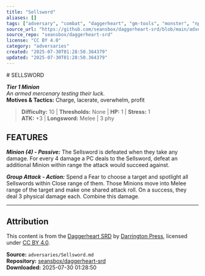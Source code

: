 ```yaml
---
title: "Sellsword"
aliases: []
tags: ["adversary", "combat", "daggerheart", "gm-tools", "monster", "npc", "reference", "srd", "ttrpg"]
source_url: "https://github.com/seansbox/daggerheart-srd/blob/main/adversaries/Sellsword.md"
source_repo: "seansbox/daggerheart-srd"
license: "CC BY 4.0"
category: "adversaries"
created: "2025-07-30T01:28:50.364379"
updated: "2025-07-30T01:28:50.364379"
---
```


﻿# SELLSWORD

***Tier 1 Minion***  
*An armed mercenary testing their luck.*  
**Motives & Tactics:** Charge, lacerate, overwhelm, profit

> **Difficulty:** 10 | **Thresholds:** None | **HP:** 1 | **Stress:** 1  
> **ATK:** +3 | **Longsword:** Melee | 3 phy  

## FEATURES

***Minion (4) - Passive:*** The Sellsword is defeated when they take any damage. For every 4 damage a PC deals to the Sellsword, defeat an additional Minion within range the attack would succeed against.

***Group Attack - Action:*** Spend a Fear to choose a target and spotlight all Sellswords within Close range of them. Those Minions move into Melee range of the target and make one shared attack roll. On a success, they deal 3 physical damage each. Combine this damage.

---

## Attribution

This content is from the [Daggerheart SRD](https://github.com/seansbox/daggerheart-srd/blob/main/adversaries/Sellsword.md) by [Darrington Press](https://darringtonpress.com/), licensed under [CC BY 4.0](https://creativecommons.org/licenses/by/4.0/).

**Source:** `adversaries/Sellsword.md`  
**Repository:** [seansbox/daggerheart-srd](https://github.com/seansbox/daggerheart-srd)  
**Downloaded:** 2025-07-30 01:28:50

